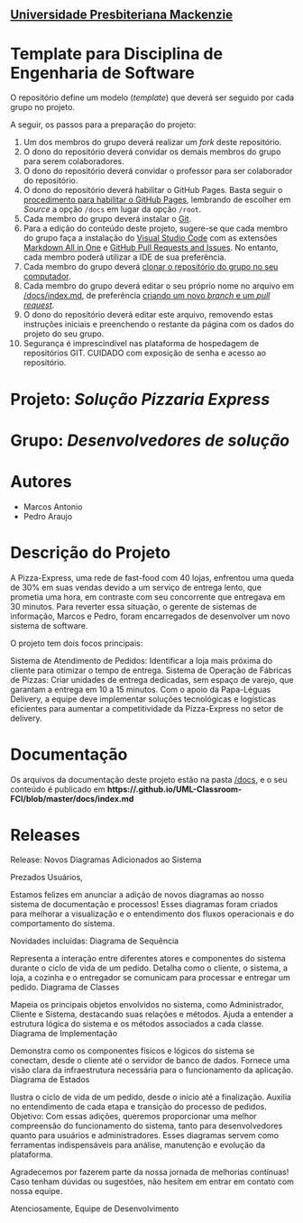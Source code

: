<h2><a href= "https://www.mackenzie.br">Universidade Presbiteriana Mackenzie</a></h2>


# Template para Disciplina de Engenharia de Software

O repositório define um modelo (*template*) que deverá ser seguido por cada grupo no projeto.

A seguir, os passos para a preparação do projeto:

1. Um dos membros do grupo deverá realizar um *fork* deste repositório.
2. O dono do repositório deverá convidar os demais membros do grupo para serem colaboradores.
3. O dono do repositório deverá convidar o professor para ser colaborador do repositório.
4. O dono do repositório deverá habilitar o GitHub Pages. Basta seguir o [procedimento para habilitar o GitHub Pages](https://docs.github.com/pt/pages/getting-started-with-github-pages/configuring-a-publishing-source-for-your-github-pages-site), lembrando de escolher em *Source* a opção `/docs` em lugar da opção `/root`.
5. Cada membro do grupo deverá instalar o [Git](https://git-scm.com/downloads).
6. Para a edição do conteúdo deste projeto, sugere-se que cada membro do grupo faça a instalação do [Visual Studio Code](https://code.visualstudio.com/) com as extensões [Markdown All in One](https://marketplace.visualstudio.com/items?itemName=yzhang.markdown-all-in-one) e [GitHub Pull Requests and Issues](https://marketplace.visualstudio.com/items?itemName=GitHub.vscode-pull-request-github). No entanto, cada membro poderá utilizar a IDE de sua preferência.
7. Cada membro do grupo deverá [clonar o repositório do grupo no seu computador](https://learn.microsoft.com/en-us/azure/developer/javascript/how-to/with-visual-studio-code/clone-github-repository?tabs=create-repo-command-palette%2Cinitialize-repo-activity-bar%2Ccreate-branch-command-palette%2Ccommit-changes-command-palette%2Cpush-command-palette).
8. Cada membro do grupo deverá editar o seu próprio nome no arquivo em [/docs/index.md](./docs/index.md), de preferência [criando um novo *branch* e um *pull request*](https://www.youtube.com/watch?v=LdSwWxVzUpo).
9. O dono do repositório deverá editar este arquivo, removendo estas instruções iniciais e preenchendo o restante da página com os dados do projeto do seu grupo.
10. Segurança é imprescindível nas plataforma de hospedagem de repositórios GIT. CUIDADO com exposição de senha e acesso ao repositório.


# Projeto: *Solução Pizzaria Express*

# Grupo: *Desenvolvedores de solução*

# Autores

* Marcos Antonio
* Pedro Araujo


# Descrição do Projeto

A Pizza-Express, uma rede de fast-food com 40 lojas, enfrentou uma queda de 30% em suas vendas devido a um serviço de entrega lento, que prometia uma hora, em contraste com seu concorrente que entregava em 30 minutos. Para reverter essa situação, o gerente de sistemas de informação, Marcos e Pedro, foram encarregados de desenvolver um novo sistema de software.

O projeto tem dois focos principais:

Sistema de Atendimento de Pedidos: Identificar a loja mais próxima do cliente para otimizar o tempo de entrega.
Sistema de Operação de Fábricas de Pizzas: Criar unidades de entrega dedicadas, sem espaço de varejo, que garantam a entrega em 10 a 15 minutos.
Com o apoio da Papa-Léguas Delivery, a equipe deve implementar soluções tecnológicas e logísticas eficientes para aumentar a competitividade da Pizza-Express no setor de delivery.


# Documentação

Os arquivos da documentação deste projeto estão na pasta [/docs](/docs), e o seu conteúdo é publicado em **https://<usuario>.github.io/UML-Classroom-FCI/blob/master/docs/index.md**



# Releases

Release: Novos Diagramas Adicionados ao Sistema

Prezados Usuários,

Estamos felizes em anunciar a adição de novos diagramas ao nosso sistema de documentação e processos! Esses diagramas foram criados para melhorar a visualização e o entendimento dos fluxos operacionais e do comportamento do sistema.

Novidades incluídas:
Diagrama de Sequência

Representa a interação entre diferentes atores e componentes do sistema durante o ciclo de vida de um pedido.
Detalha como o cliente, o sistema, a loja, a cozinha e o entregador se comunicam para processar e entregar um pedido.
Diagrama de Classes

Mapeia os principais objetos envolvidos no sistema, como Administrador, Cliente e Sistema, destacando suas relações e métodos.
Ajuda a entender a estrutura lógica do sistema e os métodos associados a cada classe.
Diagrama de Implementação

Demonstra como os componentes físicos e lógicos do sistema se conectam, desde o cliente até o servidor de banco de dados.
Fornece uma visão clara da infraestrutura necessária para o funcionamento da aplicação.
Diagrama de Estados

Ilustra o ciclo de vida de um pedido, desde o início até a finalização.
Auxilia no entendimento de cada etapa e transição do processo de pedidos.
Objetivo:
Com essas adições, queremos proporcionar uma melhor compreensão do funcionamento do sistema, tanto para desenvolvedores quanto para usuários e administradores. Esses diagramas servem como ferramentas indispensáveis para análise, manutenção e evolução da plataforma.

Agradecemos por fazerem parte da nossa jornada de melhorias contínuas! Caso tenham dúvidas ou sugestões, não hesitem em entrar em contato com nossa equipe.

Atenciosamente,
Equipe de Desenvolvimento
